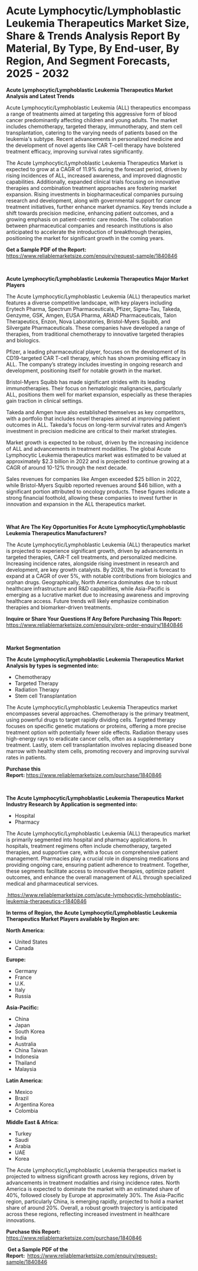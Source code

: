 <p><h1>Acute Lymphocytic/Lymphoblastic Leukemia Therapeutics Market Size, Share & Trends Analysis Report By Material, By Type, By End-user, By Region, And Segment Forecasts, 2025 - 2032</h1></p><p><strong>Acute Lymphocytic/Lymphoblastic Leukemia Therapeutics Market Analysis and Latest Trends</strong></p>
<p><p>Acute Lymphocytic/Lymphoblastic Leukemia (ALL) therapeutics encompass a range of treatments aimed at targeting this aggressive form of blood cancer predominantly affecting children and young adults. The market includes chemotherapy, targeted therapy, immunotherapy, and stem cell transplantation, catering to the varying needs of patients based on the leukemia's subtype. Recent advancements in personalized medicine and the development of novel agents like CAR T-cell therapy have bolstered treatment efficacy, improving survival rates significantly.</p><p>The Acute Lymphocytic/Lymphoblastic Leukemia Therapeutics Market is expected to grow at a CAGR of 11.9% during the forecast period, driven by rising incidences of ALL, increased awareness, and improved diagnostic capabilities. Additionally, expanded clinical trials focusing on innovative therapies and combination treatment approaches are fostering market expansion. Rising investments in biopharmaceutical companies pursuing research and development, along with governmental support for cancer treatment initiatives, further enhance market dynamics. Key trends include a shift towards precision medicine, enhancing patient outcomes, and a growing emphasis on patient-centric care models. The collaboration between pharmaceutical companies and research institutions is also anticipated to accelerate the introduction of breakthrough therapies, positioning the market for significant growth in the coming years.</p></p>
<p><strong>Get a Sample PDF of the Report:&nbsp;</strong> <a href="https://www.reliablemarketsize.com/enquiry/request-sample/1840846?utm_campaign=2948&utm_medium=2&utm_source=Github&utm_content=ia&utm_term=13042025&utm_id=acute-lymphocyticlymphoblastic-leukemia-therapeutics">https://www.reliablemarketsize.com/enquiry/request-sample/1840846</a></p>
<p>&nbsp;</p>
<p><strong>Acute Lymphocytic/Lymphoblastic Leukemia Therapeutics Major Market Players</strong></p>
<p><p>The Acute Lymphocytic/Lymphoblastic Leukemia (ALL) therapeutics market features a diverse competitive landscape, with key players including Erytech Pharma, Spectrum Pharmaceuticals, Pfizer, Sigma-Tau, Takeda, Genzyme, GSK, Amgen, EUSA Pharma, ARIAD Pharmaceuticals, Talon Therapeutics, Enzon, Nova Laboratories, Bristol-Myers Squibb, and Silvergate Pharmaceuticals. These companies have developed a range of therapies, from traditional chemotherapy to innovative targeted therapies and biologics.</p><p>Pfizer, a leading pharmaceutical player, focuses on the development of its CD19-targeted CAR T-cell therapy, which has shown promising efficacy in ALL. The company’s strategy includes investing in ongoing research and development, positioning itself for notable growth in the market.</p><p>Bristol-Myers Squibb has made significant strides with its leading immunotherapies. Their focus on hematologic malignancies, particularly ALL, positions them well for market expansion, especially as these therapies gain traction in clinical settings.</p><p>Takeda and Amgen have also established themselves as key competitors, with a portfolio that includes novel therapies aimed at improving patient outcomes in ALL. Takeda's focus on long-term survival rates and Amgen’s investment in precision medicine are critical to their market strategies.</p><p>Market growth is expected to be robust, driven by the increasing incidence of ALL and advancements in treatment modalities. The global Acute Lymphocytic Leukemia therapeutics market was estimated to be valued at approximately $2.3 billion in 2022 and is projected to continue growing at a CAGR of around 10-12% through the next decade.</p><p>Sales revenues for companies like Amgen exceeded $25 billion in 2022, while Bristol-Myers Squibb reported revenues around $46 billion, with a significant portion attributed to oncology products. These figures indicate a strong financial foothold, allowing these companies to invest further in innovation and expansion in the ALL therapeutics market.</p></p>
<p>&nbsp;</p>
<p><strong>What Are The Key Opportunities For Acute Lymphocytic/Lymphoblastic Leukemia Therapeutics Manufacturers?</strong></p>
<p><p>The Acute Lymphocytic/Lymphoblastic Leukemia (ALL) therapeutics market is projected to experience significant growth, driven by advancements in targeted therapies, CAR-T cell treatments, and personalized medicine. Increasing incidence rates, alongside rising investment in research and development, are key growth catalysts. By 2028, the market is forecast to expand at a CAGR of over 5%, with notable contributions from biologics and orphan drugs. Geographically, North America dominates due to robust healthcare infrastructure and R&D capabilities, while Asia-Pacific is emerging as a lucrative market due to increasing awareness and improving healthcare access. Future trends will likely emphasize combination therapies and biomarker-driven treatments.</p></p>
<p><strong>Inquire or Share Your Questions If Any Before Purchasing This Report:</strong> <a href="https://www.reliablemarketsize.com/enquiry/pre-order-enquiry/1840846?utm_campaign=2948&utm_medium=2&utm_source=Github&utm_content=ia&utm_term=13042025&utm_id=acute-lymphocyticlymphoblastic-leukemia-therapeutics">https://www.reliablemarketsize.com/enquiry/pre-order-enquiry/1840846</a></p>
<p>&nbsp;</p>
<p><strong>Market Segmentation</strong></p>
<p><strong>The Acute Lymphocytic/Lymphoblastic Leukemia Therapeutics Market Analysis by types is segmented into:</strong></p>
<p><ul><li>Chemotherapy</li><li>Targeted Therapy</li><li>Radiation Therapy</li><li>Stem cell Transplantation</li></ul></p>
<p><p>The Acute Lymphocytic/Lymphoblastic Leukemia Therapeutics market encompasses several approaches. Chemotherapy is the primary treatment, using powerful drugs to target rapidly dividing cells. Targeted therapy focuses on specific genetic mutations or proteins, offering a more precise treatment option with potentially fewer side effects. Radiation therapy uses high-energy rays to eradicate cancer cells, often as a supplementary treatment. Lastly, stem cell transplantation involves replacing diseased bone marrow with healthy stem cells, promoting recovery and improving survival rates in patients.</p></p>
<p><strong>Purchase this Report:&nbsp;</strong><a href="https://www.reliablemarketsize.com/purchase/1840846?utm_campaign=2948&utm_medium=2&utm_source=Github&utm_content=ia&utm_term=13042025&utm_id=acute-lymphocyticlymphoblastic-leukemia-therapeutics">https://www.reliablemarketsize.com/purchase/1840846</a></p>
<p>&nbsp;</p>
<p><strong>The Acute Lymphocytic/Lymphoblastic Leukemia Therapeutics Market Industry Research by Application is segmented into:</strong></p>
<p><ul><li>Hospital</li><li>Pharmacy</li></ul></p>
<p><p>The Acute Lymphocytic/Lymphoblastic Leukemia (ALL) therapeutics market is primarily segmented into hospital and pharmacy applications. In hospitals, treatment regimens often include chemotherapy, targeted therapies, and supportive care, with a focus on comprehensive patient management. Pharmacies play a crucial role in dispensing medications and providing ongoing care, ensuring patient adherence to treatment. Together, these segments facilitate access to innovative therapies, optimize patient outcomes, and enhance the overall management of ALL through specialized medical and pharmaceutical services.</p></p>
<p><a href="https://www.reliablemarketsize.com/acute-lymphocytic-lymphoblastic-leukemia-therapeutics-r1840846?utm_campaign=2948&utm_medium=2&utm_source=Github&utm_content=ia&utm_term=13042025&utm_id=acute-lymphocyticlymphoblastic-leukemia-therapeutics">&nbsp;https://www.reliablemarketsize.com/acute-lymphocytic-lymphoblastic-leukemia-therapeutics-r1840846</a></p>
<p><strong>In terms of Region, the Acute Lymphocytic/Lymphoblastic Leukemia Therapeutics Market Players available by Region are:</strong></p>
<p>
    <p> <strong> North America: </strong>
        <ul>
            <li>United States</li>
            <li>Canada</li>
        </ul>
        </p> 
    <p> <strong> Europe: </strong>
        <ul>
            <li>Germany</li>
            <li>France</li>
            <li>U.K.</li>
            <li>Italy</li>
            <li>Russia</li>
        </ul>
        </p> 
    <p> <strong> Asia-Pacific: </strong>
        <ul>
            <li>China</li>
            <li>Japan</li>
            <li>South Korea</li>
            <li>India</li>
            <li>Australia</li>
            <li>China Taiwan</li>
            <li>Indonesia</li>
            <li>Thailand</li>
            <li>Malaysia</li>
        </ul>
        </p> 
    <p> <strong> Latin America: </strong>
        <ul>
            <li>Mexico</li>
            <li>Brazil</li>
            <li>Argentina Korea</li>
            <li>Colombia</li>
        </ul>
        </p> 
    <p> <strong> Middle East & Africa: </strong>
        <ul>
            <li>Turkey</li>
            <li>Saudi</li>
            <li>Arabia</li>
            <li>UAE</li>
            <li>Korea</li>
        </ul>
    </p>
    </p>
<p><p>The Acute Lymphocytic/Lymphoblastic Leukemia therapeutics market is projected to witness significant growth across key regions, driven by advancements in treatment modalities and rising incidence rates. North America is expected to dominate the market with an estimated share of 40%, followed closely by Europe at approximately 30%. The Asia-Pacific region, particularly China, is emerging rapidly, projected to hold a market share of around 20%. Overall, a robust growth trajectory is anticipated across these regions, reflecting increased investment in healthcare innovations.</p></p>
<p><strong>Purchase this Report: </strong><a href="https://www.reliablemarketsize.com/purchase/1840846?utm_campaign=2948&utm_medium=2&utm_source=Github&utm_content=ia&utm_term=13042025&utm_id=acute-lymphocyticlymphoblastic-leukemia-therapeutics">https://www.reliablemarketsize.com/purchase/1840846</a></p>
<p>&nbsp;<strong>Get a Sample PDF of the Report:&nbsp;&nbsp;</strong><a href="https://www.reliablemarketsize.com/enquiry/request-sample/1840846?utm_campaign=2948&utm_medium=2&utm_source=Github&utm_content=ia&utm_term=13042025&utm_id=acute-lymphocyticlymphoblastic-leukemia-therapeutics">https://www.reliablemarketsize.com/enquiry/request-sample/1840846</a></p>
<p><strong></strong></p>
<p><p></p><p></p><p></p></p>